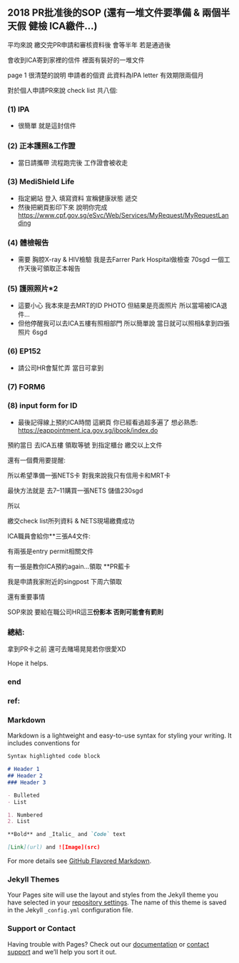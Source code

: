 ## 2018 PR批准後的SOP (還有一堆文件要準備 & 兩個半天假 健檢 ICA繳件…)

平均來說 繳交完PR申請和審核資料後 會等半年 若是通過後

會收到ICA寄到家裡的信件 裡面有裝好的一堆文件

page 1 很清楚的說明 申請者的個資 此資料為IPA letter 有效期限兩個月

對於個人申請PR來說 check list 共八個:

### (1) IPA
- 很簡單 就是這封信件
### (2) 正本護照&工作證
- 當日請攜帶 流程跑完後 工作證會被收走
### (3) MediShield Life
- 指定網站 登入 填寫資料 宣稱健康狀態 遞交
- 然後把網頁影印下來 說明你完成 https://www.cpf.gov.sg/eSvc/Web/Services/MyRequest/MyRequestLanding
### (4) 體檢報告
- 需要 胸腔X-ray & HIV檢驗 我是去Farrer Park Hospital做檢查 70sgd 一個工作天後可領取正本報告
### (5) 護照照片*2
- 這要小心 我本來是去MRT的ID PHOTO 但結果是亮面照片 所以當場被ICA退件…
- 但他停醒我可以去ICA五樓有照相部門 所以簡單說 當日就可以照相&拿到四張照片 6sgd
### (6) EP152
- 請公司HR會幫忙弄 當日可拿到
### (7) FORM6
### (8) input form for ID
- 最後記得線上預約ICA時間 這網頁 你已經看過超多遍了 想必熟悉: https://eappointment.ica.gov.sg/ibook/index.do

預約當日 去ICA五樓 領取等號 到指定櫃台 繳交以上文件

還有一個費用要提醒:

所以希望準備一張NETS卡 對我來說我只有信用卡和MRT卡

最快方法就是 去7–11購買一張NETS 儲值230sgd

所以

繳交check list所列資料 & NETS現場繳費成功

ICA職員會給你**三張A4文件:

有兩張是entry permit相關文件

有一張是教你ICA預約again…領取 **PR藍卡

我是申請我家附近的singpost 下周六領取

還有重要事情

SOP來說 要給在職公司HR這**三份影本 否則可能會有罰則**

### 總結:

拿到PR卡之前 還可去賭場晃晃若你很愛XD

Hope it helps.

### end

### 

### ref:

### Markdown

Markdown is a lightweight and easy-to-use syntax for styling your writing. It includes conventions for

```markdown
Syntax highlighted code block

# Header 1
## Header 2
### Header 3

- Bulleted
- List

1. Numbered
2. List

**Bold** and _Italic_ and `Code` text

[Link](url) and ![Image](src)
```

For more details see [GitHub Flavored Markdown](https://guides.github.com/features/mastering-markdown/).

### Jekyll Themes

Your Pages site will use the layout and styles from the Jekyll theme you have selected in your [repository settings](https://github.com/HCH1/blog/settings). The name of this theme is saved in the Jekyll `_config.yml` configuration file.

### Support or Contact

Having trouble with Pages? Check out our [documentation](https://help.github.com/categories/github-pages-basics/) or [contact support](https://github.com/contact) and we’ll help you sort it out.
